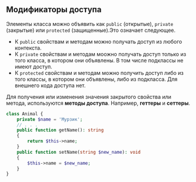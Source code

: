 ## Модификаторы доступа

Элементы класса можно объявить как `public` (открытые), `private` (закрытые) или 
`protected` (защищенные).Это означает следующее.

- К `public` свойствам и методам можно получать доступ из любого контекста.
- К `private` свойствам и методам моожно получать доступ только из того класса, в 
котором они объявлены. В том числе подклассы не имеют доступ.
- К `protected` свойствам и методам можно получить доступ либо из того классы, в котором
они объявлены, либо из подкласса. Для внешнего кода доступа нет.

Для получения или изменения значения закрытого свойства или метода, используются 
**методы доступа**. Например, **геттеры** и **сеттеры**.
```php
class Animal {
    private $name = 'Мурзик';
    // . . .
    public function getName(): string
    {
        return $this->name;
    }
    public function setName(string $new_name): void
    {
        $this->name = $new_name;
    }
}
```




